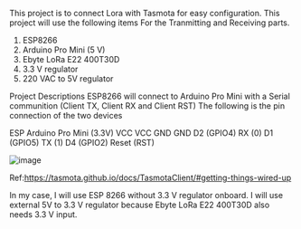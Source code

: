 This project is to connect Lora with Tasmota for easy configuration.
This project will use the following items
For the Tranmitting and Receiving parts.
1. ESP8266
2. Arduino Pro Mini (5 V) 
3. Ebyte LoRa E22 400T30D
4. 3.3 V regulator  
5. 220 VAC to 5V regulator

Project Descriptions
ESP8266 will connect to Arduino Pro Mini with a Serial communition (Client TX, Client RX and Client RST) 
The following is the pin connection of the two devices

ESP	Arduino Pro Mini (3.3V)
VCC	VCC
GND	GND
D2 (GPIO4)	RX (0)
D1 (GPIO5)	TX (1)
D4 (GPIO2)	Reset (RST)

![image](https://user-images.githubusercontent.com/16104631/219649515-b61a0874-ce58-4d22-b88a-9c6216a9d178.png)

Ref:https://tasmota.github.io/docs/TasmotaClient/#getting-things-wired-up

In my case, I will use ESP 8266 without 3.3 V regulator onboard. I will use external 5V to 3.3 V regulator
because Ebyte LoRa E22 400T30D also needs 3.3 V input.

